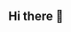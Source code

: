 ## Hi there 👋

<!--
**Ndapunikwa Kasheeta/Ndapunikwa** is a ✨ _special_ ✨ repository because its `README.md` (this file) appears on your GitHub profile.

Here are some ideas to get you started:

- 🔭 I’m currently working on ...
- 🌱 I’m currently learning my honors in Digital Forensics
- 👯 I’m looking to collaborate on Incidence Response projects
- 🤔 I’m looking for help with skills enhancements in DFIR
- 💬 Ask me about ...
- 📫 How to reach me: ...
- 😄 Pronouns: ...
- ⚡ Fun fact: ...
-->
